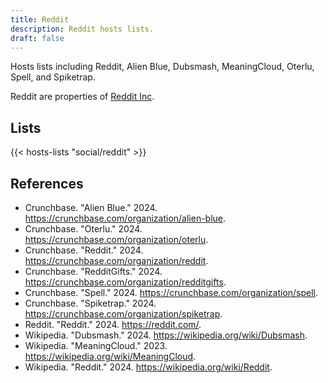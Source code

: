 ```yaml
---
title: Reddit
description: Reddit hosts lists.
draft: false
---
```


Hosts lists including Reddit, Alien Blue, Dubsmash, MeaningCloud, Oterlu, Spell, and Spiketrap.

Reddit are properties of [Reddit Inc](https://redditinc.com/).

## Lists

{{< hosts-lists "social/reddit" >}}

## References

+ Crunchbase. "Alien Blue." 2024. https://crunchbase.com/organization/alien-blue.
+ Crunchbase. "Oterlu." 2024. https://crunchbase.com/organization/oterlu.
+ Crunchbase. "Reddit." 2024. https://crunchbase.com/organization/reddit.
+ Crunchbase. "RedditGifts." 2024. https://crunchbase.com/organization/redditgifts.
+ Crunchbase. "Spell." 2024. https://crunchbase.com/organization/spell.
+ Crunchbase. "Spiketrap." 2024. https://crunchbase.com/organization/spiketrap.
+ Reddit. "Reddit." 2024. https://reddit.com/.
+ Wikipedia. "Dubsmash." 2024. https://wikipedia.org/wiki/Dubsmash.
+ Wikipedia. "MeaningCloud." 2023. https://wikipedia.org/wiki/MeaningCloud.
+ Wikipedia. "Reddit." 2024. https://wikipedia.org/wiki/Reddit.
